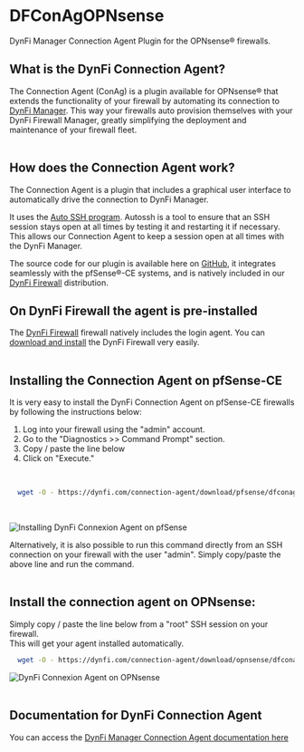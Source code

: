 # DFConAgOPNsense
DynFi Manager Connection Agent Plugin for the OPNsense® firewalls. 


## What is the DynFi Connection Agent?  
The Connection Agent (ConAg) is a plugin available for OPNsense® that extends the functionality of your firewall by automating its connection to [DynFi Manager](https://dynfi.com/dynfi-manager). 
This way your firewalls auto provision themselves with your DynFi Firewall Manager, greatly simplifying the deployment and maintenance of your firewall fleet.  
<br>

## How does the Connection Agent work?
The Connection Agent is a plugin that includes a graphical user interface to automatically drive the connection to DynFi Manager. 
  
It uses the [Auto SSH program](https://www.freebsd.org/cgi/man.cgi?query=autossh&sektion=1&manpath=FreeBSD+13.0-RELEASE+and+Ports). Autossh is a tool to ensure that an SSH session stays open at all times by testing it and restarting it if necessary. This allows our Connection Agent to keep a session open at all times with the DynFi Manager. 
  
The source code for our plugin is available here on [GitHub](), it integrates seamlessly with the pfSense®-CE systems, and is natively included in our [DynFi Firewall](https://dynfi.com/dynfi-firewall/) distribution.  
  
## On DynFi Firewall the agent is pre-installed
The [DynFi Firewall](https://dynfi.com/dynfi-firewall/) firewall natively includes the login agent.
You can [download and install](https://dynfi.com/download/) the DynFi Firewall very easily.  
<br>  

## Installing the Connection Agent on pfSense-CE
It is very easy to install the DynFi Connection Agent on pfSense-CE firewalls by following the instructions below:  
  
1. Log into your firewall using the "admin" account. 
2. Go to the "Diagnostics >> Command Prompt" section.
3. Copy / paste the line below
4. Click on "Execute."  
<br> 

```bash
  wget -O - https://dynfi.com/connection-agent/download/pfsense/dfconag-latest-installer.sh | sh  
```  
  
<br> 

![Installing DynFi Connexion Agent on pfSense](/img/DynFi_Manager/pfSense_connection_agent.png "Install DynFi Connexion Agent on pfSense-CE") 

Alternatively, it is also possible to run this command directly from an SSH connection on your firewall with the user "admin". 
Simply copy/paste the above line and run the command.   
<br> 

## Install the connection agent on OPNsense:
Simply copy / paste the line below from a "root" SSH session on your firewall.  
This will get your agent installed automatically.  

```bash
  wget -O - https://dynfi.com/connection-agent/download/opnsense/dfconag-latest-installer.sh | sh  
```

![DynFi Connexion Agent on OPNsense](/img/DynFi_Manager/OPNsense_DynFi_connection_agent.png "Install DynFi Connexion Agent on OPNsense")  
<br>

## Documentation for DynFi Connection Agent
You can access the [DynFi Manager Connection Agent documentation here](https://dynfi.com/documentation) 
  
